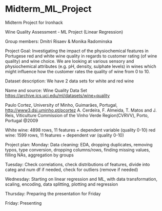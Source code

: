 # Midterm_ML_Project
Midterm Project for Ironhack

Wine Quality Assessment - ML Project (Linear Regression)

Group members: Dmitri Risaev & Monika Radominska

Project Goal: Investigating the impact of the physiochemical features in Portugese red and white wine quality in regards to customer rating (of wine quality) and wine choice.
We are looking at various sensory and physiochemical attributes (e.g. pH, density, sulphate levels) in wines which might influence how the customer rates the
quality of wine from 0 to 10. 

Dataset description: 
We have 2 data sets for white and red wine

Name and source: 
Wine Quality Data Set
https://archive.ics.uci.edu/ml/datasets/wine+quality

Paulo Cortez, University of Minho, Guimarães, Portugal, http://www3.dsi.uminho.pt/pcortez
A. Cerdeira, F. Almeida, T. Matos and J. Reis, Viticulture Commission of the Vinho Verde Region(CVRVV), Porto, Portugal
@2009

White wine: 4898 rows, 11 features + dependent variable (quality 0-10)
red wine: 1599 rows, 11 features + dependent var (quality 0-10)

Project plan:
Monday: 
Data cleaning: EDA, dropping duplicates, removing typos, type conversion, dropping columns/rows, finding missing values, filling NAs, aggregation by groups

Tuesday: Check correlations, check distributions of features, divide into categ and num df if needed, check for outliers (remove if needed)


Wednesday: Starting on linear regression and ML, with data transformation, scaling, encoding, data splitting, plotting and regression 

Thursday: Preparing the presentation for Friday

Friday: Presenting

